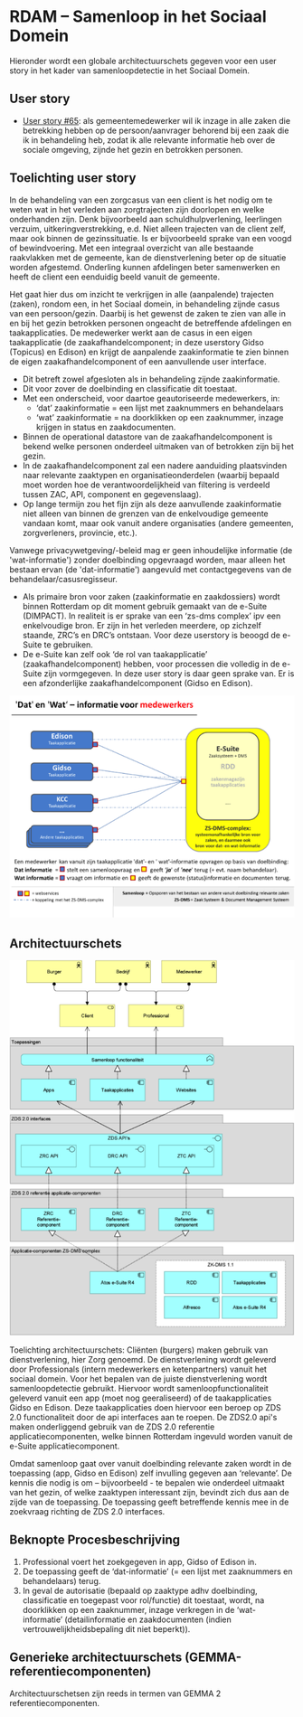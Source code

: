 # RDAM – Samenloop in het Sociaal Domein

Hieronder wordt een globale architectuurschets gegeven voor een user story in het kader van samenloopdetectie in het Sociaal Domein. 

## User story
* [User story #65](https://github.com/VNG-Realisatie/gemma-zaken/issues/65): als gemeentemedewerker wil ik inzage in alle zaken die betrekking hebben op de persoon/aanvrager behorend bij een zaak die ik in behandeling heb, zodat ik alle relevante informatie heb over de sociale omgeving, zijnde het gezin en betrokken personen.

## Toelichting user story

In de behandeling van een zorgcasus van een client is het nodig om te weten wat in het verleden aan zorgtrajecten zijn doorlopen en welke onderhanden zijn. Denk bijvoorbeeld aan schuldhulpverlening, leerlingen verzuim, uitkeringverstrekking, e.d. Niet alleen trajecten van de client zelf, maar ook binnen de gezinssituatie. Is er bijvoorbeeld sprake van een voogd of bewindvoering. Met een integraal overzicht van alle bestaande raakvlakken met de gemeente, kan de dienstverlening beter op de situatie worden afgestemd. Onderling kunnen afdelingen beter samenwerken en heeft de client een eenduidig beeld vanuit de gemeente.

Het gaat hier dus om inzicht te verkrijgen in alle (aanpalende) trajecten (zaken), rondom een, in het Sociaal domein, in behandeling zijnde casus van een persoon/gezin. Daarbij is het gewenst de zaken te zien van alle in en bij het gezin betrokken personen ongeacht de betreffende afdelingen en taakapplicaties. De medewerker werkt aan de casus in een eigen taakapplicatie (de zaakafhandelcomponent; in deze userstory Gidso (Topicus) en Edison) en krijgt de aanpalende zaakinformatie te zien binnen de eigen zaakafhandelcomponent of een aanvullende user interface. 

* Dit betreft zowel afgesloten als in behandeling zijnde zaakinformatie. 
* Dit voor zover de doelbinding en classificatie dit toestaat.
* Met een onderscheid, voor daartoe geautoriseerde medewerkers, in:
    * ‘dat’ zaakinformatie = een lijst met zaaknummers en behandelaars
    * ‘wat’ zaakinformatie = na doorklikken op een zaaknummer, inzage krijgen in status en zaakdocumenten.
* Binnen de operational datastore van de zaakafhandelcomponent is bekend welke personen onderdeel uitmaken van of betrokken zijn bij het gezin.
* In de zaakafhandelcomponent zal een nadere aanduiding plaatsvinden naar relevante zaaktypen en organisatieonderdelen (waarbij bepaald moet worden hoe de verantwoordelijkheid van filtering is verdeeld tussen ZAC, API, component en gegevenslaag). 
* Op lange termijn zou het fijn zijn als deze aanvullende zaakinformatie niet alleen van binnen de grenzen van de enkelvoudige gemeente vandaan komt, maar ook vanuit andere organisaties (andere gemeenten, zorgverleners, provincie, etc.).  

Vanwege privacywetgeving/-beleid mag er geen inhoudelijke informatie (de 'wat-informatie') zonder doelbinding opgevraagd worden, maar alleen het bestaan ervan (de 'dat-informatie') aangevuld met contactgegevens van de behandelaar/casusregisseur. <juridische check moet nog gemaakt>

* Als primaire bron voor zaken (zaakinformatie en zaakdossiers) wordt binnen Rotterdam op dit moment gebruik gemaakt van de e-Suite (DIMPACT). In realiteit is er sprake van een ‘zs-dms complex’ ipv een enkelvoudige bron. Er zijn in het verleden meerdere, op zichzelf staande, ZRC’s en DRC’s ontstaan. Voor deze userstory is beoogd de e-Suite te gebruiken. 
* De e-Suite kan zelf ook ‘de rol van taakapplicatie’ (zaakafhandelcomponent) hebben, voor processen die volledig in de e-Suite zijn vormgegeven. In deze user story is daar geen sprake van. Er is een afzonderlijke zaakafhandelcomponent (Gidso en Edison). 

![datenwat](./bestanden/rotterdam/datenwat.png?raw=true)

## Architectuurschets

![architectuurschetsrotterdam](./bestanden/rotterdam/architectuurschetsrotterdam.png?raw=true)

Toelichting architectuurschets: Cliënten (burgers) maken gebruik van dienstverlening, hier Zorg genoemd. De dienstverlening wordt geleverd door Professionals (intern medewerkers en ketenpartners) vanuit het sociaal domein. Voor het bepalen van de juiste dienstverlening wordt samenloopdetectie gebruikt. Hiervoor wordt samenloopfunctionaliteit geleverd vanuit een app (moet nog geeraliseerd) of de taakapplicaties Gidso en Edison. Deze taakapplicaties doen hiervoor een beroep op ZDS 2.0 functionaliteit door de api interfaces aan te roepen. De ZDS2.0 api's maken onderliggend gebruik van de ZDS 2.0 referentie applicatiecomponenten, welke binnen Rotterdam ingevuld worden vanuit de e-Suite applicatiecomponent.

Omdat samenloop gaat over vanuit doelbinding relevante zaken wordt in de toepassing (app, Gidso en Edison) zelf invulling gegeven aan ‘relevante’. De kennis die nodig is om – bijvoorbeeld - te bepalen wie onderdeel uitmaakt van het gezin, of welke zaaktypen interessant zijn, bevindt zich dus aan de zijde van de toepassing. De toepassing geeft betreffende kennis mee in de zoekvraag richting de ZDS 2.0 interfaces.

## Beknopte Procesbeschrijving

1.	Professional voert het zoekgegeven in app, Gidso of Edison in.
2.	De toepassing geeft de ‘dat-informatie’ (= een lijst met zaaknummers en behandelaars) terug.
3.	In geval de autorisatie (bepaald op zaaktype adhv doelbinding, classificatie en toegepast voor rol/functie) dit toestaat, wordt, na doorklikken op een zaaknummer, inzage verkregen in de ‘wat-informatie’ (detailinformatie en zaakdocumenten (indien vertrouwelijkheidsbepaling dit niet beperkt)).

## Generieke architectuurschets (GEMMA-referentiecomponenten)

Architectuurschetsen zijn reeds in termen van GEMMA 2 referentiecomponenten.

